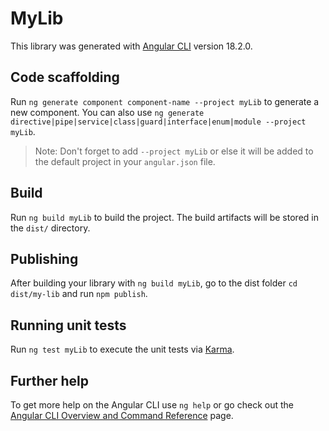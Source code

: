 # MyLib

This library was generated with [Angular CLI](https://github.com/angular/angular-cli) version 18.2.0.

## Code scaffolding

Run `ng generate component component-name --project myLib` to generate a new component. You can also use `ng generate directive|pipe|service|class|guard|interface|enum|module --project myLib`.
> Note: Don't forget to add `--project myLib` or else it will be added to the default project in your `angular.json` file. 

## Build

Run `ng build myLib` to build the project. The build artifacts will be stored in the `dist/` directory.

## Publishing

After building your library with `ng build myLib`, go to the dist folder `cd dist/my-lib` and run `npm publish`.

## Running unit tests

Run `ng test myLib` to execute the unit tests via [Karma](https://karma-runner.github.io).

## Further help

To get more help on the Angular CLI use `ng help` or go check out the [Angular CLI Overview and Command Reference](https://angular.dev/tools/cli) page.
